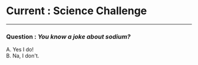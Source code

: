 # Current : Science Challenge
---

### Question : _You know a joke about sodium?_

A. Yes I do!  
B. Na, I don't.  